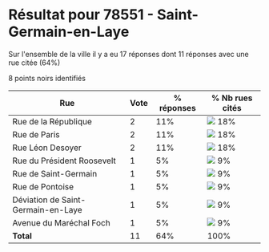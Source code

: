 # Résultat pour 78551 - Saint-Germain-en-Laye

Sur l'ensemble de la ville il y a eu 17 réponses dont 11 réponses avec une rue citée (64%)

8 points noirs identifiés

| Rue | Vote | % réponses | % Nb rues cités|
|-----|------|------------|----------------|
| Rue de la République | 2 | 11% | <img src="../../img/bar_18.gif" />&nbsp;18%|
| Rue de Paris | 2 | 11% | <img src="../../img/bar_18.gif" />&nbsp;18%|
| Rue Léon Desoyer | 2 | 11% | <img src="../../img/bar_18.gif" />&nbsp;18%|
| Rue du Président Roosevelt | 1 | 5% | <img src="../../img/bar_9.gif" />&nbsp;9%|
| Rue de Saint-Germain | 1 | 5% | <img src="../../img/bar_9.gif" />&nbsp;9%|
| Rue de Pontoise | 1 | 5% | <img src="../../img/bar_9.gif" />&nbsp;9%|
| Déviation de Saint-Germain-en-Laye | 1 | 5% | <img src="../../img/bar_9.gif" />&nbsp;9%|
| Avenue du Maréchal Foch | 1 | 5% | <img src="../../img/bar_9.gif" />&nbsp;9%|
| **Total** | 11 | 64% | 100%|

